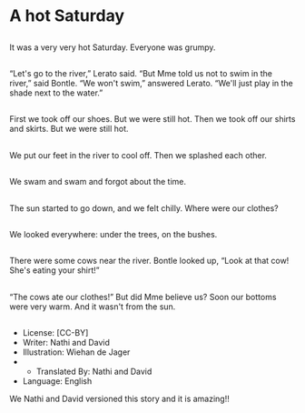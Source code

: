 # A hot Saturday

##
It was a very very hot
Saturday.
Everyone was grumpy.

##
“Let's go to the river,”
Lerato said.
“But Mme told us not to
swim in the river,” said
Bontle.
“We won't swim,”
answered Lerato. “We'll
just play in the shade
next to the water.”

##
First we took off our
shoes.
But we were still hot.
Then we took off our
shirts and skirts.
But we were still hot.

##
We put our feet in the
river to cool off.
Then we splashed each
other.

##
We swam and swam
and forgot about the
time.

##
The sun started to go
down, and we felt chilly.
Where were our
clothes?

##
We looked everywhere:
under the trees, on the
bushes.

##
There were some cows
near the river.
Bontle looked up, “Look
at that cow! She's
eating your shirt!”

##
“The cows ate our
clothes!”
But did Mme believe
us?
Soon our bottoms were
very warm. And it
wasn't from the sun.

##
* License: [CC-BY]
* Writer: Nathi and David
* Illustration: Wiehan de Jager
* * Translated By: Nathi and David
* Language: English

We Nathi and David versioned this
story and it is amazing!!

